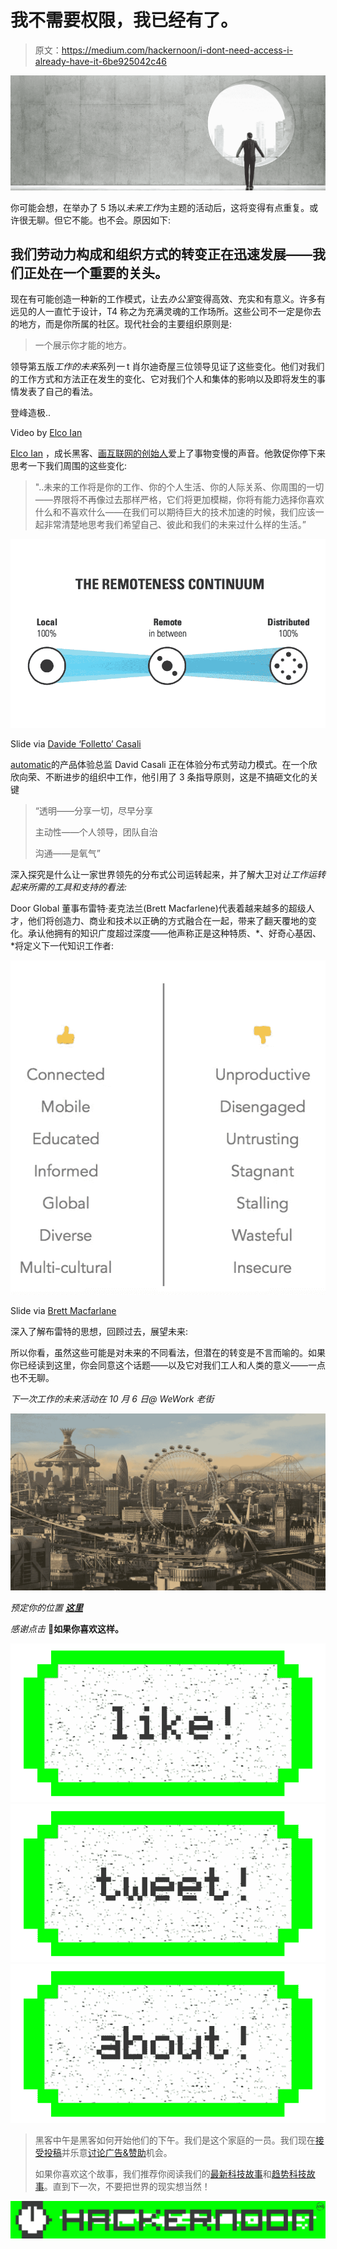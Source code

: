 # 我不需要权限，我已经有了。

> 原文：<https://medium.com/hackernoon/i-dont-need-access-i-already-have-it-6be925042c46>

![](img/8e3d14926c4804c3c8c5121e9f576046.png)

你可能会想，在举办了 5 场以*未来工作*为主题的活动后，这将变得有点重复。或许很无聊。但它不能。也不会。原因如下:

## 我们劳动力构成和组织方式的转变正在迅速发展——我们正处在一个重要的关头。

现在有可能创造一种新的工作模式，让去*办公室*变得高效、充实和有意义。许多有远见的人一直忙于设计，T4 称之为充满灵魂的工作场所。这些公司不一定是你去的地方，而是你所属的社区。现代社会的主要组织原则是:

> 一个展示你才能的地方。

领导第五版*工作的未来*系列*一* t 肖尔迪奇屋三位领导见证了这些变化。他们对我们的工作方式和方法正在发生的变化、它对我们个人和集体的影响以及即将发生的事情发表了自己的看法。

登峰造极..

Video by [Elco Ian](https://medium.com/u/6ec809e67123?source=post_page-----6be925042c46--------------------------------)

[Elco Ian](https://twitter.com/elcoian) ，成长黑客、[画互联网的创始人](http://www.paintingtheinternet.com/)爱上了事物变慢的声音。他敦促你停下来思考一下我们周围的这些变化:

> "..未来的工作将是你的工作、你的个人生活、你的人际关系、你周围的一切——界限将不再像过去那样严格，它们将更加模糊，你将有能力选择你喜欢什么和不喜欢什么——在我们可以期待巨大的技术加速的时候，我们应该一起非常清楚地思考我们希望自己、彼此和我们的未来过什么样的生活。”

![](img/78833fc10f5e1ec15e24c30c46dd73cd.png)

Slide via [Davide ‘Folletto’ Casali](https://medium.com/u/1672909b609d?source=post_page-----6be925042c46--------------------------------)

[automatic](https://twitter.com/folletto)的产品体验总监 David Casali 正在体验分布式劳动力模式。在一个欣欣向荣、不断进步的组织中工作，他引用了 3 条指导原则，这是不搞砸文化的关键

> “透明——分享一切，尽早分享
> 
> 主动性——个人领导，团队自治
> 
> 沟通——是氧气”

深入探究是什么让一家世界领先的分布式公司运转起来，并了解大卫对*让工作运转起来所需的工具和支持的看法:*

Door Global 董事布雷特·麦克法兰(Brett Macfarlene)代表着越来越多的超级人才，他们将创造力、商业和技术以正确的方式融合在一起，带来了翻天覆地的变化。承认他拥有的知识广度超过深度——他声称正是这种特质、*、好奇心基因、*将定义下一代知识工作者:

![](img/3528591e01ee73058d39f9e2d9d97693.png)

Slide via [Brett Macfarlane](https://medium.com/u/45f6c86502d0?source=post_page-----6be925042c46--------------------------------)

深入了解布雷特的思想，回顾过去，展望未来:

所以你看，虽然这些可能是对未来的不同看法，但潜在的转变是不言而喻的。如果你已经读到这里，你会同意这个话题——以及它对我们工人和人类的意义——一点也不无聊。

*下一次工作的未来活动在 10 月 6 日@ WeWork 老街*

![](img/dc138167bd8ed768b24c13dda1d1b136.png)

*预定你的位置* [***这里***](https://www.eventbrite.co.uk/e/future-of-work-series-6-tickets-26438227450)

*感谢点击* **💚如果你喜欢这样。**

[![](img/50ef4044ecd4e250b5d50f368b775d38.png)](http://bit.ly/HackernoonFB)[![](img/979d9a46439d5aebbdcdca574e21dc81.png)](https://goo.gl/k7XYbx)[![](img/2930ba6bd2c12218fdbbf7e02c8746ff.png)](https://goo.gl/4ofytp)

> 黑客中午是黑客如何开始他们的下午。我们是这个家庭的一员。我们现在[接受投稿](http://bit.ly/hackernoonsubmission)并乐意[讨论广告&赞助](mailto:partners@amipublications.com)机会。
> 
> 如果你喜欢这个故事，我们推荐你阅读我们的[最新科技故事](http://bit.ly/hackernoonlatestt)和[趋势科技故事](https://hackernoon.com/trending)。直到下一次，不要把世界的现实想当然！

[![](img/be0ca55ba73a573dce11effb2ee80d56.png)](https://goo.gl/Ahtev1)